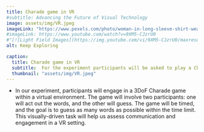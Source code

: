 ```yaml
---
title: Charade game in VR
#subtitle: Advancing the Future of Visual Technology
image: assets/img/VR.jpeg
imageLink: "https://www.pexels.com/photo/woman-in-long-sleeve-shirt-wearing-black-vrgoggles-3761157/"  
#imageLink: https://www.youtube.com/watch?v=9XM5-CJzrU0
#"[![Light Field Images](https://img.youtube.com/vi/9XM5-CJzrU0/maxresdefault.jpg)](https://www.youtube.com/watch?v=9XM5-CJzrU0)"
alt: Keep Exploring

caption:
  title: Charade game in VR 
  subtitle:  For the experiment participants will be asked to play a Charade game in VR where one person mimic words using gestures, and the other guesses them.
  thumbnail: "assets/img/VR.jpeg" 
---
```


* In our experiment, participants will engage in a 3DoF Charade game within a virtual environment. The game will involve two participants: one will act out the words, and the other will guess. The game will be timed, and the goal is to guess as many words as possible within the time limit. This visually-driven task will help us assess communication and engagement in a VR setting.
